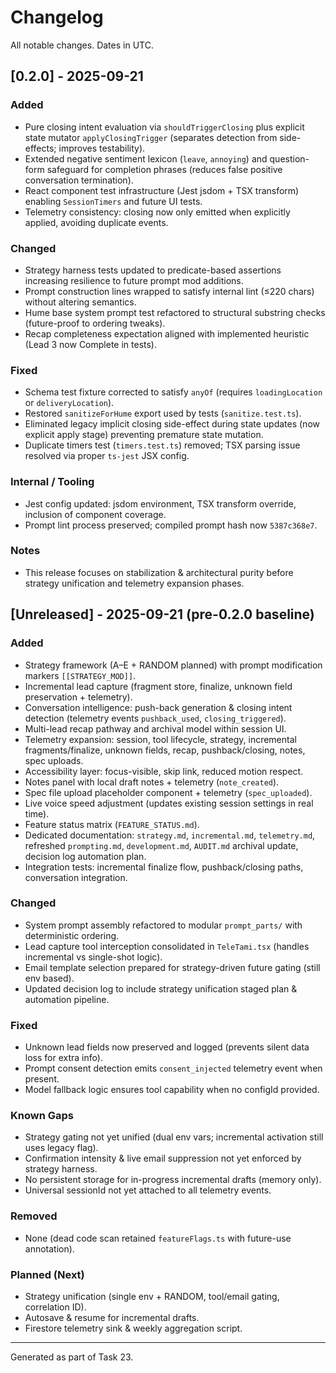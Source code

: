 # Changelog

All notable changes. Dates in UTC.

## [0.2.0] - 2025-09-21
### Added
- Pure closing intent evaluation via `shouldTriggerClosing` plus explicit state mutator `applyClosingTrigger` (separates detection from side-effects; improves testability).
- Extended negative sentiment lexicon (`leave`, `annoying`) and question-form safeguard for completion phrases (reduces false positive conversation termination).
- React component test infrastructure (Jest jsdom + TSX transform) enabling `SessionTimers` and future UI tests.
- Telemetry consistency: closing now only emitted when explicitly applied, avoiding duplicate events.

### Changed
- Strategy harness tests updated to predicate-based assertions increasing resilience to future prompt mod additions.
- Prompt construction lines wrapped to satisfy internal lint (≤220 chars) without altering semantics.
- Hume base system prompt test refactored to structural substring checks (future-proof to ordering tweaks).
- Recap completeness expectation aligned with implemented heuristic (Lead 3 now Complete in tests).

### Fixed
- Schema test fixture corrected to satisfy `anyOf` (requires `loadingLocation` or `deliveryLocation`).
- Restored `sanitizeForHume` export used by tests (`sanitize.test.ts`).
- Eliminated legacy implicit closing side-effect during state updates (now explicit apply stage) preventing premature state mutation.
- Duplicate timers test (`timers.test.ts`) removed; TSX parsing issue resolved via proper `ts-jest` JSX config.

### Internal / Tooling
- Jest config updated: jsdom environment, TSX transform override, inclusion of component coverage.
- Prompt lint process preserved; compiled prompt hash now `5387c368e7`.

### Notes
- This release focuses on stabilization & architectural purity before strategy unification and telemetry expansion phases.

## [Unreleased] - 2025-09-21 (pre-0.2.0 baseline)
### Added
- Strategy framework (A–E + RANDOM planned) with prompt modification markers `[[STRATEGY_MOD]]`.
- Incremental lead capture (fragment store, finalize, unknown field preservation + telemetry).
- Conversation intelligence: push-back generation & closing intent detection (telemetry events `pushback_used`, `closing_triggered`).
- Multi-lead recap pathway and archival model within session UI.
- Telemetry expansion: session, tool lifecycle, strategy, incremental fragments/finalize, unknown fields, recap, pushback/closing, notes, spec uploads.
- Accessibility layer: focus-visible, skip link, reduced motion respect.
- Notes panel with local draft notes + telemetry (`note_created`).
- Spec file upload placeholder component + telemetry (`spec_uploaded`).
- Live voice speed adjustment (updates existing session settings in real time).
- Feature status matrix (`FEATURE_STATUS.md`).
- Dedicated documentation: `strategy.md`, `incremental.md`, `telemetry.md`, refreshed `prompting.md`, `development.md`, `AUDIT.md` archival update, decision log automation plan.
- Integration tests: incremental finalize flow, pushback/closing paths, conversation integration.

### Changed
- System prompt assembly refactored to modular `prompt_parts/` with deterministic ordering.
- Lead capture tool interception consolidated in `TeleTami.tsx` (handles incremental vs single-shot logic).
- Email template selection prepared for strategy-driven future gating (still env based).
- Updated decision log to include strategy unification staged plan & automation pipeline.

### Fixed
- Unknown lead fields now preserved and logged (prevents silent data loss for extra info).
- Prompt consent detection emits `consent_injected` telemetry event when present.
- Model fallback logic ensures tool capability when no configId provided.

### Known Gaps
- Strategy gating not yet unified (dual env vars; incremental activation still uses legacy flag).
- Confirmation intensity & live email suppression not yet enforced by strategy harness.
- No persistent storage for in-progress incremental drafts (memory only).
- Universal sessionId not yet attached to all telemetry events.

### Removed
- None (dead code scan retained `featureFlags.ts` with future-use annotation).

### Planned (Next)
- Strategy unification (single env + RANDOM, tool/email gating, correlation ID).
- Autosave & resume for incremental drafts.
- Firestore telemetry sink & weekly aggregation script.

---
Generated as part of Task 23.
